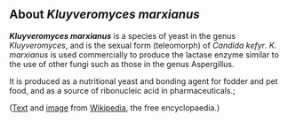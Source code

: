 About *Kluyveromyces marxianus* 
-------------------------------



***Kluyveromyces marxianus*** is a species of yeast in the genus
*Kluyveromyces*, and is the sexual form (teleomorph) of *Candida kefyr*.
*K. marxianus* is used commercially to produce the lactase enzyme
similar to the use of other fungi such as those in the genus
Aspergillus.

It is produced as a nutritional yeast and bonding agent for fodder and
pet food, and as a source of ribonucleic acid in pharmaceuticals.;

([Text](http://en.wikipedia.org/wiki/Kluyveromyces_marxianus) and
[image](https://commons.wikimedia.org/wiki/File:Kluyveromyces_marxianus_colonies.jpg)
from [Wikipedia](http://en.wikipedia.org/), the free encyclopaedia.)
